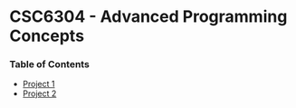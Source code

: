 # CSC6304 - Advanced Programming Concepts

### Table of Contents
  - [Project 1](https://github.com/amasse-1/class_work/tree/CSC6304/project%201)
  - [Project 2](https://github.com/amasse-1/class_work/tree/CSC6304/project%202)
   
